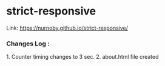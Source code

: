 # strict-responsive
Link: https://nurnoby.github.io/strict-responsive/

<h3>  Changes Log : </h3>
1.  Counter timing changes to 3 sec.
2.  about.html file created

